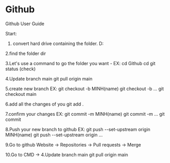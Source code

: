 # Github
Github User Guide

Start:
1. convert hard drive containing the folder.
D: 

2.find the folder
dir

3.Let's use a command to go the folder you want - EX: cd Github
cd
git status (check)

4.Update branch main
git pull origin main

5.create new branch EX: git checkout -b MINH(name)
git checkout -b ...
git checkout main

6.add all the changes of you
git add .

7.confirm your changes EX: git commit -m MINH(name)
git commit -m ...
git commit

8.Push your new branch to github EX: git push --set-upstream origin MINH(name)
git push --set-upstream origin ...

9.Go to github Website -> Repositories -> Pull requests -> Merge

10.Go to CMD -> 4.Update branch main
git pull origin main





